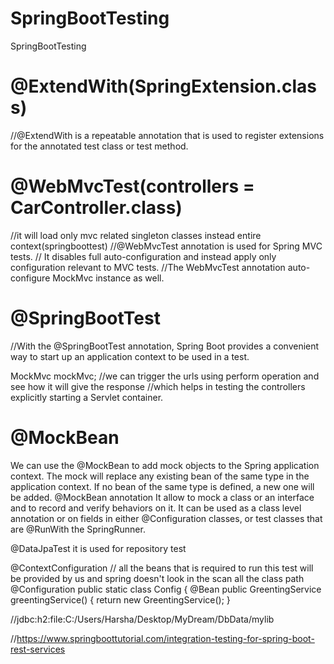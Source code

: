 # SpringBootTesting
SpringBootTesting

# @ExtendWith(SpringExtension.class)
//@ExtendWith is a repeatable annotation that is used to register extensions for the annotated test class or test method.

# @WebMvcTest(controllers = CarController.class)
 //it will load only mvc related singleton classes instead entire context(springboottest)
 //@WebMvcTest annotation is used for Spring MVC tests.
// It disables full auto-configuration and instead apply only configuration relevant to MVC tests.
//The WebMvcTest annotation auto-configure MockMvc instance as well.

# @SpringBootTest
//With the @SpringBootTest annotation, Spring Boot provides a convenient way to start up an application context to be used in a test.
 
  MockMvc mockMvc;
 //we can trigger the urls using perform operation and see how it will give the response
 //which helps in testing the controllers explicitly starting a Servlet container.
 # @MockBean
We can use the @MockBean to add mock objects to the Spring application context. The mock will replace any existing bean of the same type in the application context. If no bean of the same type is defined, a new one will be added.
@MockBean annotation
It allow to mock a class or an interface and to record and verify behaviors on it.
It can be used as a class level annotation or on fields in either @Configuration classes, or test classes that are @RunWith the SpringRunner.

@DataJpaTest
it is used for repository test

@ContextConfiguration
// all the beans that is required to run this test will be provided by us and spring doesn't look in the scan all the class path
 @Configuration
    public static class Config {
        @Bean
        public GreentingService greentingService() {
            return new GreentingService();
        }

//jdbc:h2:file:C:/Users/Harsha/Desktop/MyDream/DbData/mylib


//https://www.springboottutorial.com/integration-testing-for-spring-boot-rest-services
